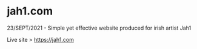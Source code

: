 # jah1.com
 23/SEPT/2021 - Simple yet effective website produced for irish artist Jah1

Live site > https://jah1.com